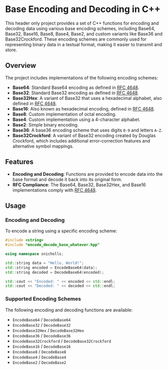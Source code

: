 
# Base Encoding and Decoding in C++

This header only project provides a set of C++ functions for encoding and decoding data using various base encoding schemes, including Base64, Base32, Base16, Base8, Base4, Base2, and custom variants like Base36 and Base32Crockford. These encoding schemes are commonly used for representing binary data in a textual format, making it easier to transmit and store.

## Overview

The project includes implementations of the following encoding schemes:

- **Base64**: Standard Base64 encoding as defined in [RFC 4648](https://tools.ietf.org/html/rfc4648).
- **Base32**: Standard Base32 encoding as defined in [RFC 4648](https://tools.ietf.org/html/rfc4648).
- **Base32Hex**: A variant of Base32 that uses a hexadecimal alphabet, also defined in [RFC 4648](https://tools.ietf.org/html/rfc4648).
- **Base16**: Also known as hexadecimal encoding, defined in [RFC 4648](https://tools.ietf.org/html/rfc4648).
- **Base8**: Custom implementation of octal encoding.
- **Base4**: Custom implementation using a 4-character alphabet.
- **Base2**: Simple binary encoding.
- **Base36**: A base36 encoding scheme that uses digits `0-9` and letters `A-Z`.
- **Base32Crockford**: A variant of Base32 encoding created by Douglas Crockford, which includes additional error-correction features and alternative symbol mappings.

## Features

- **Encoding and Decoding**: Functions are provided to encode data into the base format and decode it back into its original form.
- **RFC Compliance**: The Base64, Base32, Base32Hex, and Base16 implementations comply with [RFC 4648](https://tools.ietf.org/html/rfc4648).

## Usage

### Encoding and Decoding

To encode a string using a specific encoding scheme:

```cpp
#include <string>
#include "encode_decode_base_whatever.hpp" 

using namespace snicholls;

std::string data = "Hello, World!";
std::string encoded = EncodeBase64(data);
std::string decoded = DecodeBase64(encoded);

std::cout << "Encoded: " << encoded << std::endl;
std::cout << "Decoded: " << decoded << std::endl;
```

### Supported Encoding Schemes

The following encoding and decoding functions are available:

- `EncodeBase64` / `DecodeBase64`
- `EncodeBase32` / `DecodeBase32`
- `EncodeBase32Hex` / `DecodeBase32Hex`
- `EncodeBase36` / `DecodeBase36`
- `EncodeBase32Crockford` / `DecodeBase32Crockford`
- `EncodeBase16` / `DecodeBase16`
- `EncodeBase8` / `DecodeBase8`
- `EncodeBase4` / `DecodeBase4`
- `EncodeBase2` / `DecodeBase2`
